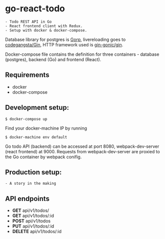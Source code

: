 # go-react-todo

    - Todo REST API in Go
    - React frontend client with Redux.
    - Setup with docker & docker-compose.

Database library for postgres is [Gorp](https://github.com/go-gorp/gorp),
livereloading goes to [codegangsta/Gin](https://github.com/codegangsta/gin),
HTTP framework used is [gin-gonic/gin](https://github.com/gin-gonic/gin).

Docker-compose file contains the definition for three containers -
database (postgres), backend (Go) and frontend (React).

## Requirements

- docker
- docker-compose

## Development setup:

    $ docker-compose up

Find your docker-machine IP by running

    $ docker-machine env default

Go todo API (backend) can be accessed at port 8080, webpack-dev-server
(react frontend) at 9000.
Requests from webpack-dev-server are proxied to the Go container by
webpack conifig.

## Production setup:

    - A story in the making

## API endpoints

- **GET** api/v1/todos/
- **GET** api/v1/todos/:id
- **POST** api/v1/todos
- **PUT** api/v1/todos/:id
- **DELETE** api/v1/todos/:id
